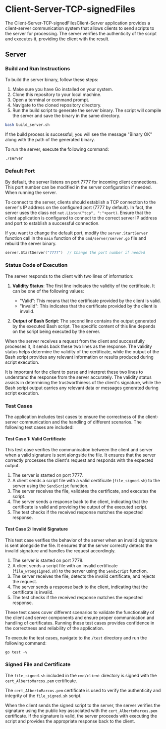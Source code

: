 # Client-Server-TCP-signedFiles

The Client-Server-TCP-signedFilesClient-Server application provides a client-server communication system that allows clients to send scripts to the server for processing. The server verifies the authenticity of the script and executes it, providing the client with the result.

## Server

### Build and Run Instructions

To build the server binary, follow these steps:

1. Make sure you have Go installed on your system.
2. Clone this repository to your local machine.
3. Open a terminal or command prompt.
4. Navigate to the cloned repository directory.
5. Run the build script to generate the server binary. The script will compile the server and save the binary in the same directory.

```bash
bash build_server.sh
```
If the build process is successful, you will see the message "Binary OK" along with the path of the generated binary.

To run the server, execute the following command:

```bash
./server
```
### Default Port

By default, the server listens on port 7777 for incoming client connections. This port number can be modified in the server configuration if needed. When running the server.

To connect to the server, clients should establish a TCP connection to the server's IP address on the configured port (7777 by default). In fact, the server uses the class net `net.Listen("tcp", ":"+port)`. Ensure that the client application is configured to connect to the correct server IP address and port to establish a successful connection.

If you want to change the default port, modify the `server.StartServer` function call in the `main` function of the `cmd/server/server.go` file and rebuild the server binary.

```go
server.StartServer("7777")  // Change the port number if needed
```

### Status Code of Execution

The server responds to the client with two lines of information:

1. **Validity Status**: The first line indicates the validity of the certificate. It can be one of the following values:
   - "Valid": This means that the certificate provided by the client is valid.
   - "Invalid": This indicates that the certificate provided by the client is invalid.

2. **Output of Bash Script**: The second line contains the output generated by the executed Bash script. The specific content of this line depends on the script being executed by the server.

When the server receives a request from the client and successfully processes it, it sends back these two lines as the response. The validity status helps determine the validity of the certificate, while the output of the Bash script provides any relevant information or results produced during script execution.

It is important for the client to parse and interpret these two lines to understand the response from the server accurately. The validity status assists in determining the trustworthiness of the client's signature, while the Bash script output carries any relevant data or messages generated during script execution.

### Test Cases

The application includes test cases to ensure the correctness of the client-server communication and the handling of different scenarios. The following test cases are included:

#### Test Case 1: Valid Certificate

This test case verifies the communication between the client and server when a valid signature is sent alongside the file. It ensures that the server correctly processes the client's request and responds with the expected output.

1. The server is started on port 7777.
2. A client sends a script file with a valid certificate (`file_signed.sh`) to the server using the `SendScript` function.
3. The server receives the file, validates the certificate, and executes the script.
4. The server sends a response back to the client, indicating that the certificate is valid and providing the output of the executed script.
5. The test checks if the received response matches the expected response.

#### Test Case 2: Invalid Signature

This test case verifies the behavior of the server when an invalid signature is sent alongside the file. It ensures that the server correctly detects the invalid signature and handles the request accordingly.

1. The server is started on port 7778.
2. A client sends a script file with an invalid certificate (`file_wrongsigned.sh`) to the server using the `SendScript` function.
3. The server receives the file, detects the invalid certificate, and rejects the request.
4. The server sends a response back to the client, indicating that the certificate is invalid.
5. The test checks if the received response matches the expected response.

These test cases cover different scenarios to validate the functionality of the client and server components and ensure proper communication and handling of certificates. Running these test cases provides confidence in the correctness and reliability of the application.

To execute the test cases, navigate to the `/test` directory and run the following command:

```shell
go test -v
```

### Signed File and Certificate

The `file_signed.sh` included in the `cmd/client` directory is signed with the `cert_AlbertoMarcos.pem` certificate.

The `cert_AlbertoMarcos.pem` certificate is used to verify the authenticity and integrity of the `file_signed.sh` script. 

When the client sends the signed script to the server, the server verifies the signature using the public key associated with the `cert_AlbertoMarcos.pem` certificate. If the signature is valid, the server proceeds with executing the script and provides the appropriate response back to the client.








